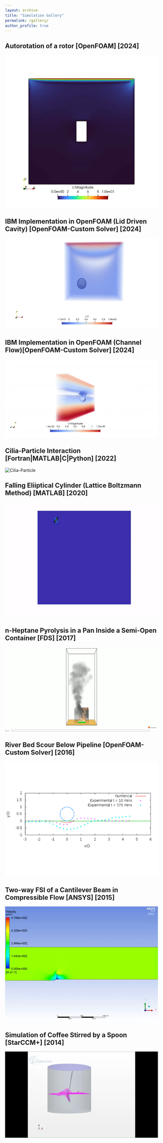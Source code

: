 ```yaml
---
layout: archive
title: "Simulation Gallery"
permalink: /gallery/
author_profile: true
---
```


<div class="simulation-gallery">
  
  <div class="simulation-item">
    <div class="simulation-animation">
      <h2>Autorotation of a rotor [OpenFOAM] [2024]</h2>
      <img src="/images/cfd_gallery/inducedRotor2D.webp" alt="Rotor Autorotation" loading="lazy">
    </div>
  </div>
  

  <div class="simulation-item">
    <div class="simulation-animation">
      <h2>IBM Implementation in OpenFOAM (Lid Driven Cavity) [OpenFOAM-Custom Solver] [2024] </h2>
      <img src="/images/cfd_gallery/3d_particle.webp" alt="IBM LDC" loading="lazy">
    </div>
  </div>
  
  <div class="simulation-item">
    <div class="simulation-animation">
      <h2>IBM Implementation in OpenFOAM (Channel Flow)[OpenFOAM-Custom Solver] [2024]</h2>
      <img src="/images/cfd_gallery/channel_particle.webp" alt="Channel FLow" loading="lazy">
    </div>
  </div>
  
  <div class="simulation-item">
    <div class="simulation-animation">
      <h2>Cilia-Particle Interaction [Fortran|MATLAB|C|Python] [2022]</h2>
      <img src="/images/cfd_gallery/ibm_ellipse.webp" alt="Cilia-Particle" loading="lazy">
    </div>
    <!--<div class="simulation-description">
      <p><strong>Parameters:</strong></p>
      <ul>
        <li>Reynolds Number: 10000</li>
        <li>Grid Resolution: 256 x 256</li>
        <li>Time Step: 0.001s</li>
      </ul>
      <p>Cilia-Particle interaction</p>
    </div>-->
  </div>

  <div class="simulation-item">
    <div class="simulation-animation">
      <h2>Falling Eliiptical Cylinder (Lattice Boltzmann Method) [MATLAB] [2020] </h2>
      <img src="/images/cfd_gallery/lbm.gif" alt="LBM" loading="lazy">
    </div>
  </div>
  
  <div class="simulation-item">
    <div class="simulation-animation">
      <h2> n-Heptane Pyrolysis in a Pan Inside a Semi-Open Container [FDS] [2017]</h2>
      <img src="/images/cfd_gallery/pyrolysis_soot_flame.webp" alt="fds1" loading="lazy">
    </div>
  </div>

  <div class="simulation-item">
    <div class="simulation-animation">
      <h2>River Bed Scour Below Pipeline [OpenFOAM-Custom Solver] [2016]</h2>
      <img src="/images/cfd_gallery/scourAnimation.gif" alt="scour" loading="lazy">
    </div>
  </div>

  <div class="simulation-item">
    <div class="simulation-animation">
      <h2> Two-way FSI of a Cantilever Beam in Compressible Flow [ANSYS] [2015] </h2>
      <img src="/images/cfd_gallery/fsi_beam.webp" alt="fsi-beam" loading="lazy">
    </div>
  </div>

  <div class="simulation-item">
    <div class="simulation-animation">
      <h2> Simulation of Coffee Stirred by a Spoon [StarCCM+] [2014] </h2>
      <img src="/images/cfd_gallery/coffee.webp" alt="coffee" loading="lazy">
    </div>
  </div>

</div>
